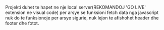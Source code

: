 Projekti duhet te hapet ne nje local server(REKOMANDOJ 'GO LIVE' extension ne visual code) per arsye se funksioni fetch data nga javascript nuk do te funksionoje per arsye sigurie, 
nuk lejon te afishohet header dhe footer dhe fotot.
